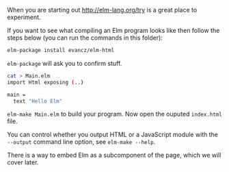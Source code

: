 When you are starting out http://elm-lang.org/try is a great place to experiment.

If you want to see what compiling an Elm program looks like then follow the
steps below (you can run the commands in this folder):

```sh
elm-package install evancz/elm-html
```

`elm-package` will ask you to confirm stuff.

```sh
cat > Main.elm
import Html exposing (..)

main =
  text "Hello Elm"
```

`elm-make Main.elm` to build your program. Now open the ouputed `index.html`
file.

You can control whether you output HTML or a JavaScript module with the
`--output` command line option, see `elm-make --help`.

There is a way to embed Elm as a subcomponent of the page, which we will cover
later.
